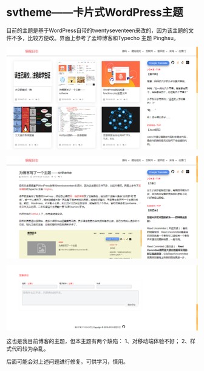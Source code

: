 # svtheme——卡片式WordPress主题

目前的主题是基于WordPress自带的twentyseventeen来改的，因为该主题的文件不多，比较方便改。界面上参考了孟坤博客和Typecho 主题 Pinghsu。

![](assets/images/svtheme.png)

![](assets/images/svtheme1.png)

![](assets/images/svtheme2.png)

这也是我目前博客的主题，但本主题有两个缺陷：
1、对移动端体验不好；
2、样式代码较为杂乱。

后面可能会对上述问题进行修复。可供学习，慎用。